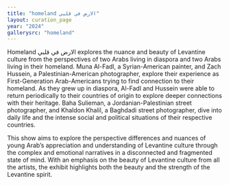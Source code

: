 ```yaml
---
title: "homeland الارض في قلبي"
layout: curation_page
year: "2024"
gallerysrc: "homeland"
---
```

Homeland  الارض في قلبي explores the nuance and beauty of Levantine culture from the perspectives of two Arabs living in diaspora and two Arabs living in their homeland. Muna Al-Fadl, a Syrian-American painter, and Zach Hussein, a Palestinian-American photographer, explore their experience as First-Generation Arab-Americans trying to find connection to their homeland. As they grew up in diaspora, Al-Fadl and Hussein were able to return periodically to their countries of origin to explore deeper connections with their heritage. Baha Sulieman, a Jordanian-Palestinian street photographer, and Khaldon Khalil, a Baghdadi street photographer, dive into daily life and the intense social and political situations of their respective countries. 

This show aims to explore the perspective differences and nuances of young Arab’s appreciation and understanding of Levantine culture through the complex and emotional narratives in a disconnected and fragmented state of mind. With an emphasis on the beauty of Levantine culture from all the artists, the exhibit highlights both the beauty and the strength of the Levantine spirit.
